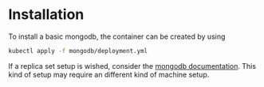 # Installation

To install a basic mongodb, the container can be created by using

``` bash
kubectl apply -f mongodb/deployment.yml
``` 

If a replica set setup is wished, consider the [mongodb documentation](https://docs.mongodb.com/v3.4/replication/). This kind of setup may require an different kind of machine setup. 
